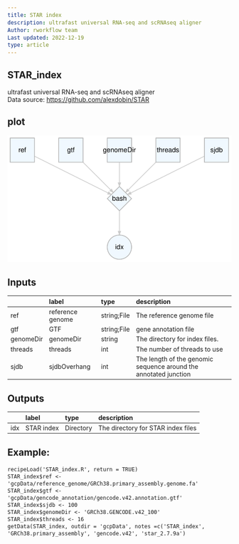 ```yaml
---
title: STAR index
description: ultrafast universal RNA-seq and scRNAseq aligner
Author: rworkflow team
Last updated: 2022-12-19
type: article
---
```

## STAR_index
ultrafast universal RNA-seq and scRNAseq aligner<br>Data source: <https://github.com/alexdobin/STAR>
## plot
![## STAR_index](/plots/STAR_index.svg)
## Inputs
|          |label            |type        |description                                                      |
|:---------|:----------------|:-----------|:----------------------------------------------------------------|
|ref       |reference genome |string;File |The reference genome file                                        |
|gtf       |GTF              |string;File |gene annotation file                                             |
|genomeDir |genomeDir        |string      |The directory for index files.                                   |
|threads   |threads          |int         |The number of threads to use                                     |
|sjdb      |sjdbOverhang     |int         |The length of the genomic sequence around the annotated junction |
## Outputs
|    |label      |type      |description                        |
|:---|:----------|:---------|:----------------------------------|
|idx |STAR index |Directory |The directory for STAR index files |
## Example:
```
recipeLoad('STAR_index.R', return = TRUE)
STAR_index$ref <- 'gcpData/reference_genome/GRCh38.primary_assembly.genome.fa'
STAR_index$gtf <- 'gcpData/gencode_annotation/gencode.v42.annotation.gtf'
STAR_index$sjdb <- 100
STAR_index$genomeDir <- 'GRCh38.GENCODE.v42_100'
STAR_index$threads <- 16
getData(STAR_index, outdir = 'gcpData', notes =c('STAR_index', 'GRCh38.primary_assembly', 'gencode.v42', 'star_2.7.9a')
```

